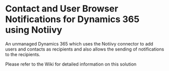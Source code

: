 # Contact and User Browser Notifications for Dynamics 365 using Notiivy
An unmanaged Dynamics 365 which uses the Notiivy connector to add users and contacts as recipients and also allows the sending of notifications to the recipients.

Please refer to the Wiki for detailed information on this solution
